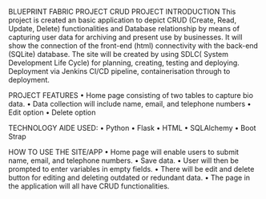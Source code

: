BLUEPRINT FABRIC
PROJECT CRUD
PROJECT INTRODUCTION
This project is created an basic application to depict CRUD (Create, Read, Update, Delete) functionalities and Database relationship by means of capturing user data for archiving and present use by businesses. It will show the connection of the front-end (html) connectivity with the back-end (SQLite) database. The site will be created by using SDLC( System Development Life Cycle) for planning, creating, testing and deploying. Deployment via Jenkins CI/CD pipeline, containerisation through to deployment.

PROJECT FEATURES
•	Home page consisting of two tables to capture bio data.
•	Data collection will include name, email, and telephone numbers
•	Edit option
•	Delete option

TECHNOLOGY AIDE USED:
•	Python
•	Flask
•	HTML
•	SQLAlchemy
•	Boot Strap

HOW TO USE THE SITE/APP
•	Home page will enable users to submit name, email, and telephone numbers.
•	Save data. 
•	User will then be prompted to enter variables in empty fields. 
•	There will be edit and delete button for editing and deleting outdated or redundant data.
•	The page in the application will all have CRUD functionalities.

